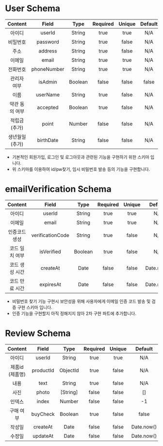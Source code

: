 # User Schema

|Content|Field|Type|Required|Unique|Default|
|:------:|:------:|:------:|:------:|:------:|:------:|
|아이디|userId|String|true|true|N/A|
|비밀번호|password|String|true|false|N/A|
|주소|address|String|true|false|N/A|
|이메일|email|String|true|true|N/A|
|전화번호|phoneNumber|String|true|true|N/A|
|관리자 여부|isAdmin|Boolean|false|false|false|
|이름|userName|String|true|false|N/A|
|약관 동의 여부|accepted|Boolean|true|false|N/A|
|적립금 (추가)|point|Number|false|false|N/A|
|생년월일 (추가)|birthDate|String|false|false|N/A|
- 기본적인 회원가입, 로그인 및 로그아웃과 관련된 기능을 구현하기 위한 스키마 입니다.
- 위 스키마를 이용하여 id/pw찾기, 임시 비밀번호 발송 등의 기능을 구현합니다.

# emailVerification Schema

|Content|Field|Type|Required|Unique|Default|
|:------:|:------:|:------:|:------:|:------:|:------:|
|아이디|userId|String|true|true|N/A|
|이메일|email|String|true|true|N/A|
|인증코드 생성|verificationCode|String|true|false|N/A|
|코드 일치 여부|isVerified|Boolean|true|false|N/A|
|코드 생성 시간|createAt|Date|false|false|Date.now()|
|코드 만료 시간|expiresAt|Date|false|false|Date.now()|
- 비밀번호 찾기 기능 구현시 보안성을 위해 사용자에게 이메일 인증 코드 발송 및 검증 구현 스키마 입니다.
- 인증 기능을 구현할지 아직 정해지지 않아 2차 구현 파트에 추가합니다.


# Review Schema

|Content|Field|Type|Required|Unique|Default|
|:------:|:------:|:------:|:------:|:------:|:------:|
|아이디|userId|String|true|true|N/A|
|제품id (제품명)|productId|ObjectId|true|false|N/A|
|내용|text|String|true|false|N/A|
|사진|photo|[String]|false|false|[]|
|인덱스|index|Number|false|false|-1|
|구매 여부|buyCheck|Boolean|true|false|false|
|작성일|createAt|Date|false|false|Date.now()|
|수정일|updateAt|Date|false|false|Date.now()|